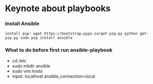Keynote about playbooks
=======================

### Install Ansible
`install pip: wget https://bootstrap.pypa.io/get-pip.py
 python get-pip.py
 sudo pip install ansible`

### What to do before first run ansible-playbook
* cd /etc
* sudo mkdir ansible
* sudo vim hosts
* input: localhost ansible_connection=local
